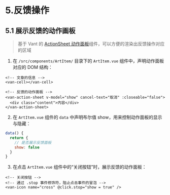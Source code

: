 # 5.反馈操作

## 5.1 展示反馈的动作画板

> 基于 Vant 的 [ActionSheet 动作面板](https://vant-contrib.gitee.io/vant/#/zh-CN/action-sheet)组件，可以方便的渲染出反馈操作对应的区域

1. 在 `/src/components/ArtItem/` 目录下的 `ArtItem.vue` 组件中，声明动作面板对应的 DOM 结构：

```vue
<!-- 文章的信息 -->
<van-cell></van-cell>

<!-- 反馈的动作面板 -->
<van-action-sheet v-model="show" cancel-text="取消" :closeable="false">
  <div class="content">内容</div>
</van-action-sheet>
```

2. 在 `ArtItem.vue` 组件的 `data` 中声明布尔值 show，用来控制动作面板的显示与隐藏：

```js
data() {
  return {
    // 是否展示反馈面板
    show: false
  }
}
```

3. 在点击 `ArtItem.vue` 组件中的“关闭按钮”时，展示反馈的动作面板：

```vue
<!-- 关闭按钮 -->
<!-- 通过 .stop 事件修饰符，阻止点击事件的冒泡 -->
<van-icon name="cross" @click.stop="show = true" />
```
